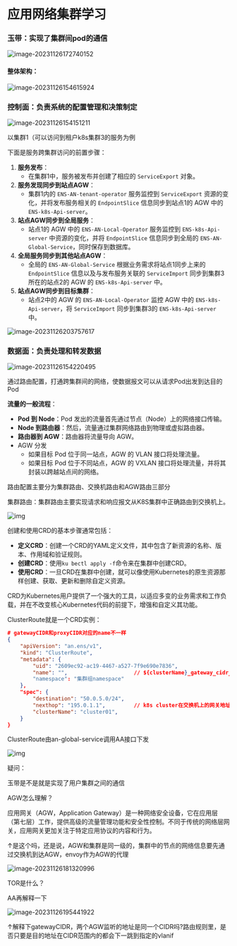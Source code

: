 # 应用网络集群学习

### 玉带：实现了集群间pod的通信

![image-20231126172740152](C:\Users\18309\Documents\应用网络\新建文件夹\image-20231126172740152.png)

#### 整体架构：

![image-20231126154615924](C:\Users\18309\Documents\应用网络\新建文件夹\image-20231126154615924.png)

### 控制面：负责系统的配置管理和决策制定

![image-20231126154151211](C:\Users\18309\Documents\应用网络\新建文件夹\image-20231126154151211.png)

以集群1（可以访问到租户k8s集群3的服务为例

下面是服务跨集群访问的前置步骤：

1. **服务发布**：
   - 在集群1中，服务被发布并创建了相应的 `ServiceExport` 对象。
2. **服务发现同步到站点AGW**：
   - 集群1内的 `ENS-AN-tenant-operator` 服务监控到 `ServiceExport` 资源的变化，并将发布服务相关的 `EndpointSlice` 信息同步到站点1的 AGW 中的 `ENS-k8s-Api-server`。
3. **站点AGW同步到全局服务**：
   - 站点1的 AGW 中的 `ENS-AN-Local-Operator` 服务监控到 `ENS-k8s-Api-server` 中资源的变化，并将 `EndpointSlice` 信息同步到全局的 `ENS-AN-Global-Service`，同时保存到数据库。
4. **全局服务同步到其他站点AGW**：
   - 全局的 `ENS-AN-Global-Service` 根据业务需求将站点1同步上来的 `EndpointSlice` 信息以及与发布服务关联的 `ServiceImport` 同步到集群3所在的站点2的 AGW 的 `ENS-k8s-Api-server` 中。
5. **站点AGW同步到目标集群**：
   - 站点2中的 AGW 的 `ENS-AN-Local-Operator` 监控 AGW 中的 `ENS-k8s-Api-server`，将 `ServiceImport` 同步到集群3的 `ENS-k8s-Api-server` 中。

![image-20231126203757617](C:\Users\18309\Documents\应用网络\新建文件夹\image-20231126203757617.png)

### 数据面：负责处理和转发数据

![image-20231126154220495](C:\Users\18309\Documents\应用网络\新建文件夹\image-20231126154220495.png)

通过路由配置，打通跨集群间的网络，使数据报文可以从请求Pod出发到达目的Pod

**流量的一般流程**：

- **Pod 到 Node**：Pod 发出的流量首先通过节点（Node）上的网络接口传输。
- **Node 到路由器**：然后，流量通过集群网络路由到物理或虚拟路由器。
- **路由器到 AGW**：路由器将流量导向 AGW。
- AGW 分发
  - 如果目标 Pod 位于同一站点，AGW 的 VLAN 接口将处理流量。
  - 如果目标 Pod 位于不同站点，AGW 的 VXLAN 接口将处理流量，并将其封装以跨越站点间的网络。

路由配置主要分为集群路由、交换机路由和AGW路由三部分

集群路由：集群路由主要实现请求和响应报文从K8S集群中正确路由到交换机上。

![img](C:\Users\18309\Documents\应用网络\新建文件夹\cf10fac8c8e2d9a09c5337cd80bdcc1985855780.png)





创建和使用CRD的基本步骤通常包括：

- **定义CRD**：创建一个CRD的YAML定义文件，其中包含了新资源的名称、版本、作用域和验证规则。
- **创建CRD**：使用`ku bectl apply -f`命令来在集群中创建CRD。
- **使用CRD**：一旦CRD在集群中创建，就可以像使用Kubernetes的原生资源那样创建、获取、更新和删除自定义资源。

CRD为Kubernetes用户提供了一个强大的工具，以适应多变的业务需求和工作负载，并在不改变核心Kubernetes代码的前提下，增强和自定义其功能。

ClusterRoute就是一个CRD实例：

```json
# gatewayCIDR和proxyCIDR对应的name不一样
{
    "apiVersion": "an.ens/v1",
    "kind": "ClusterRoute",
    "metadata": {
        "uid": "2609ec92-ac19-4467-a527-7f9e690e7836",
        "name": "",                     // ${clusterName}_gateway_cidr_route 或 ${clusterName}_proxy_cidr_route
        "namespace": "集群组namespace"
    },
    "spec": {
        "destination": "50.0.5.0/24",
        "nexthop": "195.0.1.1",         // k8s cluster在交换机上的网关地址, 每个集群不一样, 在页面进行配置.
        "clusterName": "cluster01",
    }
}
```

ClusterRoute由an-global-service调用AA接口下发

![img](C:\Users\18309\Documents\应用网络\新建文件夹\c5bacc4568f64064a05ca04debaec1bf.png)



疑问：

玉带是不是就是实现了用户集群之间的通信

AGW怎么理解？

应用网关（AGW，Application Gateway）是一种网络安全设备，它在应用层（第七层）工作，提供高级的流量管理功能和安全性控制。不同于传统的网络层网关，应用网关更加关注于特定应用协议的内容和行为。

↑是这个吗，还是说，AGW和集群是同一级的，集群中的节点的网络信息要先通过交换机到达AGW，envoy作为AGW的代理

![image-20231126181320996](C:\Users\18309\Documents\应用网络\新建文件夹\image-20231126181320996.png)

TOR是什么？

AA再解释一下

![image-20231126195441922](C:\Users\18309\Documents\应用网络\新建文件夹\image-20231126195441922.png)

↑解释下gatewayCIDR，两个AGW监听的地址是同一个CIDR吗?路由规则里，是否只要是目的地址在CIDR范围内的都会下一跳到指定的vlanif





